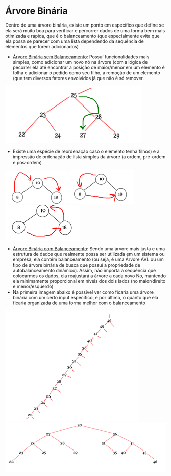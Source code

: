 # Árvore Binária
Dentro de uma árvore binária, existe um ponto em específico que define se ela será muito boa para verificar e percorrer dados de uma forma bem mais otimizada e rápida, que é o balanceamento (que especialmente evita que ela possa se parecer com uma lista dependendo da sequência de elementos que forem adicionados)
- [Árvore Binária sem Balanceamento](./SemBalanceamento): Possuí funcionalidades mais simples, como adicionar um novo nó na árvore (com a lógica de pecorrer ela até encontrar a posição de maior/menor em um elemento é folha e adicionar o pedido como seu filho, a remoção de um elemento (que tem diversos fatores envolvidos já que não é só remover.

![Remove](image-3.png)

- Existe uma espécie de reordenação caso o elemento tenha filhos) e a impressão de ordenação de lista simples da árvore (a ordem, pré-ordem e pós-ordem)

![Ordem](image.png)
![Pré-ordem](image-1.png)
![Pós-ordem](image-2.png)

- [Árvore Binária com Balanceamento](./ComBalanceamento): Sendo uma árvore mais justa e uma estrutura de dados que realmente possa ser utilizada em um sistema ou empresa, ela contém balanceamento (ou seja, é uma Árvore AVL ou um tipo de árvore binária de busca que possui a propriedade de autobalanceamento dinâmico). Assim, não importa a sequência que colocarmos os dados, ela reajustará a árvore a cada novo No, mantendo ela minimamente proporcional em níveis dos dois lados (no maior/direito e menor/esquerdo)
- Na primeira imagem abaixo é possível ver como ficaria uma árvore binária com um certo input específico, e por último, o quanto que ela ficaria organizada de uma forma melhor com o balanceamento

![Árvore sem balanceamento](image-4.png)
![Árvore com balanceamento](image-5.png)

